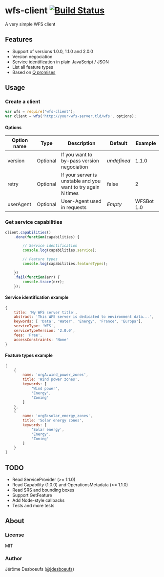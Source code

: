 # wfs-client [![Build Status](https://secure.travis-ci.org/jdesboeufs/wfs-client.svg)](http://travis-ci.org/jdesboeufs/wfs-client)

A very simple WFS client

## Features

* Support of versions 1.0.0, 1.1.0 and 2.0.0
* Version negociation
* Service identification in plain JavaScript / JSON
* List all feature types
* Based on [Q promises](https://github.com/kriskowal/q)

## Usage

### Create a client

```js
var wfs = require('wfs-client');
var client = wfs('http://your-wfs-server.tld/wfs', options);
```

#### Options

| Option name | Type | Description | Default | Example |
| ---------- | ---------- | ----------- | ---------- | ---------- |
| version | Optional | If you want to by-pass version negociation | _undefined_ | 1.1.0 |
| retry | Optional | If your server is unstable and you want to try again N times | false | 2 |
| userAgent | Optional | User-Agent used in requests | _Empty_ | WFSBot 1.0 |

### Get service capabilities

```js
client.capabilities()
    .done(function(capabilities) {

        // Service identification
        console.log(capabilities.service);

        // Feature types
        console.log(capabilities.featureTypes);

    })
    .fail(function(err) {
        console.trace(err);
    });
```

#### Service identification example

```js
{
    title: 'My WFS server title',
    abstract: 'This WFS server is dedicated to environment data...',
    keywords: [ 'Data', 'Water', 'Energy', 'France', 'Europa'],
    serviceType: 'WFS',
    serviceTypeVersion: '2.0.0',
    fees: 'Free',
    accessConstraints: 'None'
}
```

#### Feature types example

```js
[
    {
        name: 'orgA:wind_power_zones',
        title: 'Wind power zones',
        keywords: [
            'Wind power',
            'Energy',
            'Zoning'
        ]
    },
    {
        name: 'orgB:solar_energy_zones',
        title: 'Solar energy zones',
        keywords: [
            'Solar energy',
            'Energy',
            'Zoning'
        ]
    }
]
```

## TODO

* Read ServiceProvider (>= 1.1.0)
* Read Capability (1.0.0) and OperationsMetadata (>= 1.1.0)
* Read SRS and bounding boxes
* Support GetFeature
* Add Node-style callbacks
* Tests and more tests

## About

### License

MIT

### Author

Jérôme Desboeufs ([@jdesboeufs](https://twitter.com/jdesboeufs))
